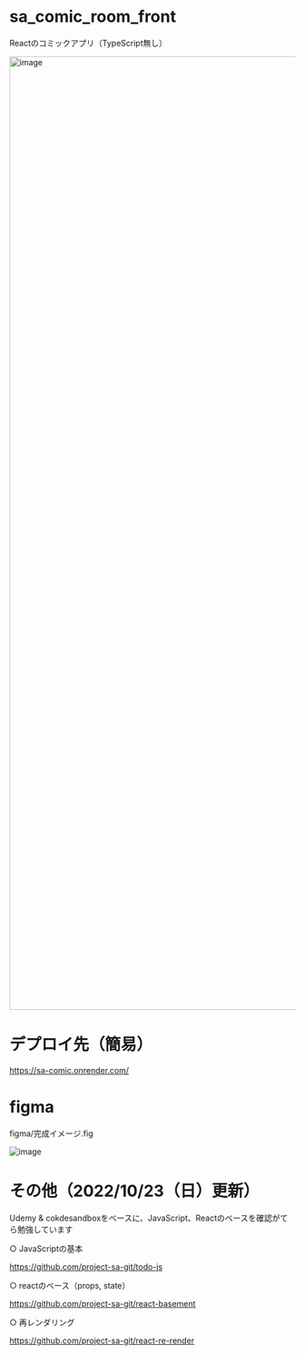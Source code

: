# sa_comic_room_front
Reactのコミックアプリ（TypeScript無し）

<img width="1680" alt="image" src="https://user-images.githubusercontent.com/50135286/188881033-0c25f684-490a-4ea0-bd29-7c9e6eae1cf5.png">

# デプロイ先（簡易）
https://sa-comic.onrender.com/

# figma
figma/完成イメージ.fig

![image](https://user-images.githubusercontent.com/50135286/184522343-f577b224-4831-468b-a8d3-14735607281c.png)

# その他（2022/10/23（日）更新）
Udemy & cokdesandboxをベースに、JavaScript、Reactのベースを確認がてら勉強しています

○ JavaScriptの基本

https://github.com/project-sa-git/todo-js

○ reactのベース（props, state）

https://github.com/project-sa-git/react-basement

○ 再レンダリング

https://github.com/project-sa-git/react-re-render
